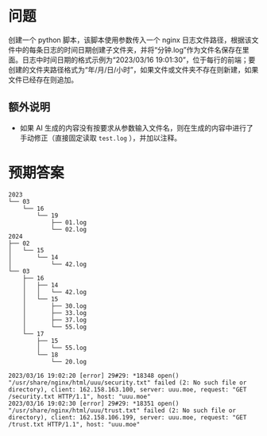 # 问题

创建一个 python 脚本，该脚本使用参数传入一个 nginx 日志文件路径，根据该文件中的每条日志的时间日期创建子文件夹，并将“分钟.log”作为文件名保存在里面。日志中时间日期的格式示例为“2023/03/16 19:01:30”，位于每行的前端；要创建的文件夹路径格式为“年/月/日/小时”，如果文件或文件夹不存在则新建，如果文件已经存在则追加。

## 额外说明

- 如果 AI 生成的内容没有按要求从参数输入文件名，则在生成的内容中进行了手动修正（直接固定读取 `test.log` ），并加以注释。

# 预期答案

```
2023
└── 03
    └── 16
        └── 19
            ├── 01.log
            └── 02.log
2024
├── 02
│   └── 15
│       └── 14
│           └── 42.log
└── 03
    ├── 16
    │   ├── 14
    │   │   └── 42.log
    │   └── 15
    │       ├── 30.log
    │       ├── 33.log
    │       ├── 37.log
    │       └── 55.log
    └── 17
        ├── 15
        │   └── 55.log
        └── 18
            └── 20.log

2023/03/16 19:02:20 [error] 29#29: *18348 open() "/usr/share/nginx/html/uuu/security.txt" failed (2: No such file or directory), client: 162.158.163.100, server: uuu.moe, request: "GET /security.txt HTTP/1.1", host: "uuu.moe"
2023/03/16 19:02:30 [error] 29#29: *18351 open() "/usr/share/nginx/html/uuu/trust.txt" failed (2: No such file or directory), client: 162.158.106.199, server: uuu.moe, request: "GET /trust.txt HTTP/1.1", host: "uuu.moe"
```
